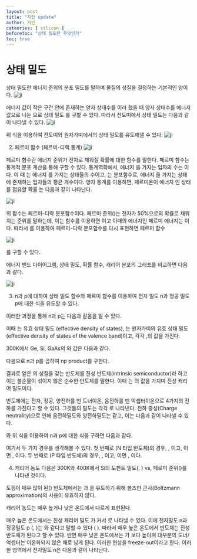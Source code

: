 ```yaml
---
layout: post
title: "지인 update"
author: 지인
cateories: [ silicon ]
beforetoc: "상태 밀도란 무엇인가"
toc: true
---
```


# 상태 밀도

상태 밀도란 에너지 준위의 분포 밀도를 말하며 물질의 성질을 결정하는 기본적인 양이다.
![ji](/images/ji1.png)


에너지 값이 작은 구간 안에 존재하는 양자 상태수를 이라 했을 때 양자 상태수를 에너지 값으로 나눈 으로 상태 밀도 를 구할 수 있다. 따라서 전도띠에서 상태 밀도는 다음과 같이 나타낼 수 있다.
![ji](/images/ji2.png)
                  

위 식을 이용하여 전도띠와 원자가띠에서의 상태 밀도를 유도해낼 수 있다.
![ji](/images/ji3.png)



2. 페르미 함수 (페르미-디랙 통계)
![ji](/images/ji4.png)

페르미 함수란 에너지 준위가 전자로 채워질 확률에 대한 함수를 말한다. 
페르미 함수는 통계적 분포 계산을 통해 구할 수 있다. 통계역학에서, 에너지 을 가지는 입자의 수는 이다. 이 때 는 에너지 를 가지는 상태들의 수이고, 는 분포함수로, 에너지 을 가지는 상태에 존재하는 입자들의 평균 개수이다. 양자 통계를 이용하면, 페르미온이 에너지 인 상태를 점유할 확률 는 다음과 같이 나타난다.

![ji](/images/ji5.png)

위 함수는 페르미-디락 분포함수이다. 페르미 준위()는 전자가 50%으로의 확률로 채워지는 준위를 말하는데, 이는 함수를 이용하면 이고 이때의 에너지인 페르미 에너지는 이다. 따라서 를 이용하여 페르미-디락 분포함수를 다시 표현하면 페르미 함수

![ji](/images/ji6.png)


를 구할 수 있다.

에너지 밴드 다이어그램, 상태 밀도, 확률 함수, 캐리어 분포의 그래프를 비교하면 다음과 같다. 

![ji](/images/ji7.png)

3. n과 p에 대하여
상태 밀도 함수와 페르미 함수를 이용하여 전자 밀도 n과 정공 밀도 p에 대한 식을 유도할 수 있다.

이러한 과정을 통해 n과 p는 다음과 같음을 알 수 있다. 
                   
이때 는 유효 상태 밀도 (effective density of states), 는 원자가띠의 유효 상태 밀도 (effective density of states of the valence band)이고, 각각 ,의 값을 가진다. 

300K에서 Ge, Si, GaAs의 와  값은 다음과 같다.


다음으로 n과 p를 곱하여 np product를 구한다.  

결과로 얻은 의 성질을 갖는 반도체를 진성 반도체(intrinsic semiconductor)라 하고 이는 불순물이 섞이지 않은 순수한 반도체를 말한다. 이때 는 의 값을 가지며 진성 캐리어 밀도이다. 

 

반도체에는 전자, 정공, 양전하를 띤 도너이온, 음전하를 띤 억셉터이온으로 4가지의 전하를 가진다고 할 수 있다. 그것들의 밀도는 각각 로 나타낸다. 전하 중성(Charge neutrality)으로 인해 음전하밀도와 양전하밀도는 같고, 이는 다음과 같이 나타낼 수 있다.  

 와 위 식을 이용하여 n과 p에 대한 식을 구하면 다음과 같다.
   

여기서 두 가지 경우를 생각해볼 수 있다.
첫 번째로  (N 타입 반도체)의 경우,
,  이고,  이면 , 이다.
두 번째로  (P 타입 반도체)의 경우,
,  이고,  이면 , 이다.






4. 캐리어 농도
다음은 300K와 400K에서 Si의 도펀트 밀도(, ) vs, 페르미 준위()를 나타낸 것이다.

도핑이 매우 많이 된() 반도체에서는 과 을 유도하기 위해 볼츠만 근사(Boltzmann approximation)의 사용이 유효하지 않다. 

캐리어 농도는 매우 높거나 낮은 온도에서 다르게 표현된다.  

매우 높은 온도에서는 진성 캐리어 밀도 가 커서 로 나타낼 수 있다. 이에 전자밀도 n과 정공밀도 p (, )는 와 같다고 말할 수 있다 (  ). 따라서 매우 높은 온도에서 반도체는 진성반도체가 된다고 할 수 있다. 반면 매우 낮은 온도에서는 가 보다 높아져 대부분의 도너/억셉터는 이온화되지 않은 채로 남게 된다. 이러한 현상을 freeze-out이라고 한다. 이러한 영역에서 전자밀도 n은 다음과 같이 나타난다.  
